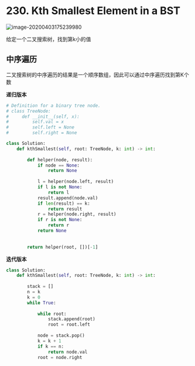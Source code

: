 # 230. Kth Smallest Element in a BST

![image-20200403175239980](../../.assert/image-20200403175239980.png)

给定一个二叉搜索树，找到第k小的值

## 中序遍历

二叉搜索树的中序遍历的结果是一个顺序数组，因此可以通过中序遍历找到第K个数

**递归版本**

~~~python
# Definition for a binary tree node.
# class TreeNode:
#     def __init__(self, x):
#         self.val = x
#         self.left = None
#         self.right = None

class Solution:
    def kthSmallest(self, root: TreeNode, k: int) -> int:
        
        def helper(node, result):
            if node == None:
                return None
            
            l = helper(node.left, result)
            if l is not None:
                return l
            result.append(node.val)
            if len(result) == k:
                return result
            r = helper(node.right, result)
            if r is not None:
                return r
            return None
        
        
        return helper(root, [])[-1]
~~~

**迭代版本**

~~~python
class Solution:
    def kthSmallest(self, root: TreeNode, k: int) -> int:
        
        stack = []
        n = k
        k = 0
        while True:
            
            while root:
                stack.append(root)
                root = root.left
            
            node = stack.pop()
            k = k + 1
            if k == n:
                return node.val
            root = node.right
~~~

